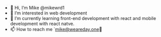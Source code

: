 - 👋 Hi, I’m Mike @mikewrd1
- 👀 I’m interested in web development
- 🌱 I’m currently learning front-end development with react and mobile development with react natve.
- 📫 How to reach me `mike@weareday.one

<!---
mikewrd1/mikewrd1 is a ✨ special ✨ repository because its `README.md` (this file) appears on your GitHub profile.
You can click the Preview link to take a look at your changes.
--->
